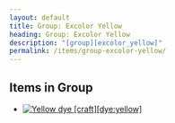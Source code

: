 ```yaml
---
layout: default
title: Group: Excolor Yellow
heading: Group: Excolor Yellow
description: "[group][excolor_yellow]"
permalink: /items/group-excolor-yellow/
---
```



## Items in Group

<ul class="list-items clearfix">
    <li><a href="{{site.baseurl}}/items/dye-yellow/"><img src="{{site.baseurl}}/assets/img/items/textures/dye_yellow.png" data-toggle="tooltip" title="Yellow dye [craft][dye:yellow]"></a></li>
</ul>
